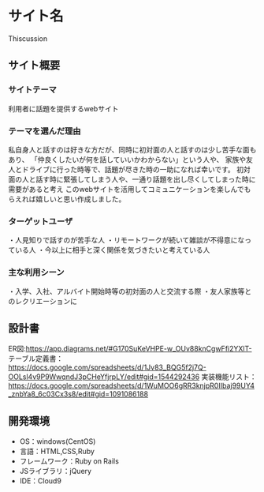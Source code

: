 # サイト名
Thiscussion

## サイト概要


### サイトテーマ
<!--何を『目的』とし、どのような『分類』なのかを簡潔に書く-->
利用者に話題を提供するwebサイト

### テーマを選んだ理由
<!--なぜこのようなテーマにしたかを説明する-->
​私自身人と話すのは好きな方だが、同時に初対面の人と話すのは少し苦手な面もあり、
「仲良くしたいが何を話していいかわからない」という人や、
家族や友人とドライブに行った時等で、話題が尽きた時の一助になれば幸いです。
初対面の人と話す時に緊張してしまう人や、一通り話題を出し尽くしてしまった時に需要があると考え
このwebサイトを活用してコミュニケーションを楽しんでもらえれば嬉しいと思い作成しました。

### ターゲットユーザ
<!--誰に使ってもらうかを具体的に記載する-->
・人見知りで話すのが苦手な人
・リモートワークが続いて雑談が不得意になっている人
・今以上に相手と深く関係を気づきたいと考えている人

### 主な利用シーン
<!--どのような時に使うのかの状況を記載すること-->
・入学、入社、アルバイト開始時等の初対面の人と交流する際
・友人家族等とのレクリエーションに​

## 設計書
ER図:https://app.diagrams.net/#G170SuKeVHPE-w_OUv88knCgwFfi2YXlT-
テーブル定義書：https://docs.google.com/spreadsheets/d/1Jv83_BQG5f2j7Q-OOLsl4v9P9WwqndJ3pCHeYfjrpLY/edit#gid=1544292436
実装機能リスト：https://docs.google.com/spreadsheets/d/1WuMOO6gRR3knjpR0IIbaj99UY4_znbYa8_6c03Cx3s8/edit#gid=1091086188
​
## 開発環境
- OS：windows(CentOS)
- 言語：HTML,CSS,Ruby
- フレームワーク：Ruby on Rails
- JSライブラリ：jQuery
- IDE：Cloud9
​